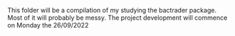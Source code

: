 This folder will be a compilation of my studying the bactrader package. Most of it will probably be messy. 
The project development will commence on Monday the 26/09/2022
